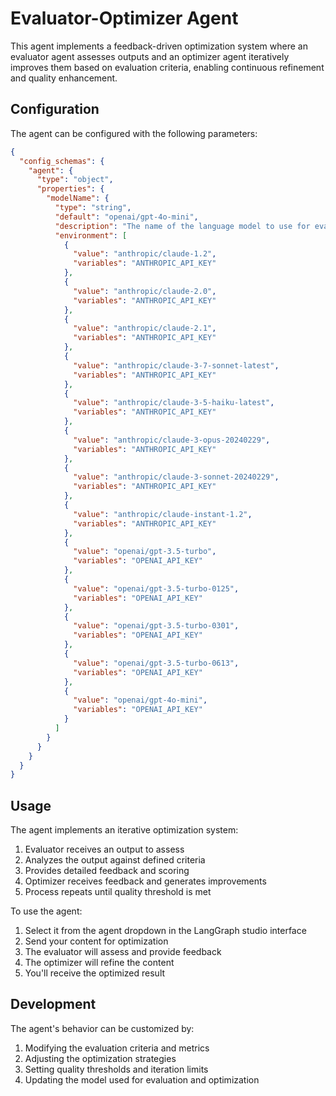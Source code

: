 # Evaluator-Optimizer Agent

This agent implements a feedback-driven optimization system where an evaluator agent assesses outputs and an optimizer agent iteratively improves them based on evaluation criteria, enabling continuous refinement and quality enhancement.

## Configuration

The agent can be configured with the following parameters:

```json
{
  "config_schemas": {
    "agent": {
      "type": "object",
      "properties": {
        "modelName": {
          "type": "string",
          "default": "openai/gpt-4o-mini",
          "description": "The name of the language model to use for evaluation and optimization. Should be in the form: provider/model-name.",
          "environment": [
            {
              "value": "anthropic/claude-1.2",
              "variables": "ANTHROPIC_API_KEY"
            },
            {
              "value": "anthropic/claude-2.0",
              "variables": "ANTHROPIC_API_KEY"
            },
            {
              "value": "anthropic/claude-2.1",
              "variables": "ANTHROPIC_API_KEY"
            },
            {
              "value": "anthropic/claude-3-7-sonnet-latest",
              "variables": "ANTHROPIC_API_KEY"
            },
            {
              "value": "anthropic/claude-3-5-haiku-latest",
              "variables": "ANTHROPIC_API_KEY"
            },
            {
              "value": "anthropic/claude-3-opus-20240229",
              "variables": "ANTHROPIC_API_KEY"
            },
            {
              "value": "anthropic/claude-3-sonnet-20240229",
              "variables": "ANTHROPIC_API_KEY"
            },
            {
              "value": "anthropic/claude-instant-1.2",
              "variables": "ANTHROPIC_API_KEY"
            },
            {
              "value": "openai/gpt-3.5-turbo",
              "variables": "OPENAI_API_KEY"
            },
            {
              "value": "openai/gpt-3.5-turbo-0125",
              "variables": "OPENAI_API_KEY"
            },
            {
              "value": "openai/gpt-3.5-turbo-0301",
              "variables": "OPENAI_API_KEY"
            },
            {
              "value": "openai/gpt-3.5-turbo-0613",
              "variables": "OPENAI_API_KEY"
            },
            {
              "value": "openai/gpt-4o-mini",
              "variables": "OPENAI_API_KEY"
            }
          ]
        }
      }
    }
  }
}
```

## Usage

The agent implements an iterative optimization system:

1. Evaluator receives an output to assess
2. Analyzes the output against defined criteria
3. Provides detailed feedback and scoring
4. Optimizer receives feedback and generates improvements
5. Process repeats until quality threshold is met

To use the agent:
1. Select it from the agent dropdown in the LangGraph studio interface
2. Send your content for optimization
3. The evaluator will assess and provide feedback
4. The optimizer will refine the content
5. You'll receive the optimized result

## Development

The agent's behavior can be customized by:
1. Modifying the evaluation criteria and metrics
2. Adjusting the optimization strategies
3. Setting quality thresholds and iteration limits
4. Updating the model used for evaluation and optimization
